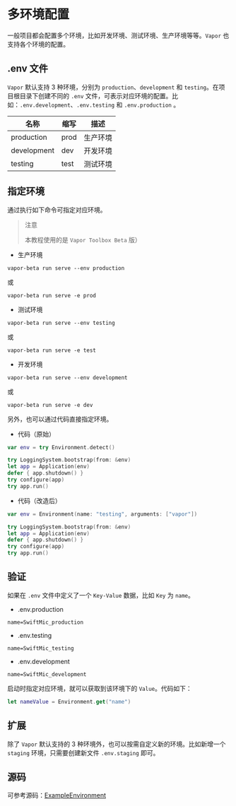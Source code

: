# 多环境配置

一般项目都会配置多个环境，比如开发环境、测试环境、生产环境等等。`Vapor` 也支持各个环境的配置。

## .env 文件

`Vapor` 默认支持 3 种环境，分别为 `production`、`development` 和 `testing`。在项目根目录下创建不同的 `.env` 文件，可表示对应环境的配置。比如：`.env.development`、`.env.testing` 和 `.env.production` 。

| 名称 | 缩写 | 描述 |
| ---- | ---- | ---- |
| production | prod | 生产环境 |
| development | dev | 开发环境 |
| testing | test | 测试环境 |

## 指定环境

通过执行如下命令可指定对应环境。

> 注意
>
> 本教程使用的是 `Vapor Toolbox Beta` 版）

* 生产环境

```shell
vapor-beta run serve --env production
```

或

```shell
vapor-beta run serve -e prod
```

* 测试环境

```shell
vapor-beta run serve --env testing
```

或

```shell
vapor-beta run serve -e test
```

* 开发环境

```shell
vapor-beta run serve --env development
```

或

```shell
vapor-beta run serve -e dev
```

另外，也可以通过代码直接指定环境。

* 代码（原始）

```swift
var env = try Environment.detect()

try LoggingSystem.bootstrap(from: &env)
let app = Application(env)
defer { app.shutdown() }
try configure(app)
try app.run()
```

* 代码（改造后）

```swift
var env = Environment(name: "testing", arguments: ["vapor"])

try LoggingSystem.bootstrap(from: &env)
let app = Application(env)
defer { app.shutdown() }
try configure(app)
try app.run()
```

## 验证

如果在 `.env` 文件中定义了一个 `Key-Value` 数据，比如 `Key` 为 `name`。

* .env.production

```
name=SwiftMic_production
```

* .env.testing

```
name=SwiftMic_testing
```

* .env.development

```
name=SwiftMic_development
```

启动时指定对应环境，就可以获取到该环境下的 `Value`。代码如下：

```swift
let nameValue = Environment.get("name")
```

## 扩展

除了 `Vapor` 默认支持的 3 种环境外，也可以按需自定义新的环境。比如新增一个 `staging` 环境，只需要创建新文件 `.env.staging` 即可。

## 源码

可参考源码：[ExampleEnvironment](https://github.com/CaryZheng/Vapor4-Tutorial/tree/master/code/ExampleEnvironment)